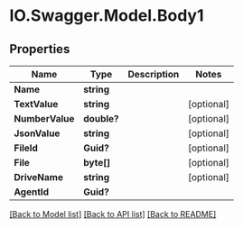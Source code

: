 # IO.Swagger.Model.Body1
## Properties

Name | Type | Description | Notes
------------ | ------------- | ------------- | -------------
**Name** | **string** |  | 
**TextValue** | **string** |  | [optional] 
**NumberValue** | **double?** |  | [optional] 
**JsonValue** | **string** |  | [optional] 
**FileId** | **Guid?** |  | [optional] 
**File** | **byte[]** |  | [optional] 
**DriveName** | **string** |  | [optional] 
**AgentId** | **Guid?** |  | 

[[Back to Model list]](../README.md#documentation-for-models) [[Back to API list]](../README.md#documentation-for-api-endpoints) [[Back to README]](../README.md)

